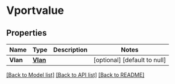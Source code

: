 # Vportvalue

## Properties
Name | Type | Description | Notes
------------ | ------------- | ------------- | -------------
**Vlan** | [**Vlan**](Vlan.md) |  | [optional] [default to null]

[[Back to Model list]](../README.md#documentation-for-models) [[Back to API list]](../README.md#documentation-for-api-endpoints) [[Back to README]](../README.md)


